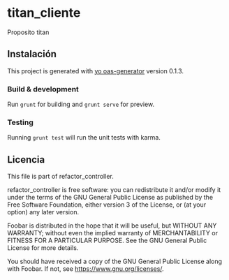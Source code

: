 # titan_cliente
Proposito titan

## Instalación

This project is generated with [yo oas-generator](https://github.com/fabianLeon/oas)
version 0.1.3.

### Build & development

Run `grunt` for building and `grunt serve` for preview.

### Testing

Running `grunt test` will run the unit tests with karma.


## Licencia

This file is part of refactor_controller.

refactor_controller is free software: you can redistribute it and/or modify
it under the terms of the GNU General Public License as published by
the Free Software Foundation, either version 3 of the License, or
(at your option) any later version.

Foobar is distributed in the hope that it will be useful,
but WITHOUT ANY WARRANTY; without even the implied warranty of
MERCHANTABILITY or FITNESS FOR A PARTICULAR PURPOSE.  See the
GNU General Public License for more details.

You should have received a copy of the GNU General Public License
along with Foobar.  If not, see <https://www.gnu.org/licenses/>.